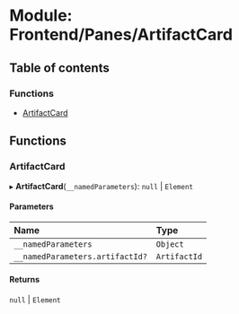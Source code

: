 # Module: Frontend/Panes/ArtifactCard

## Table of contents

### Functions

- [ArtifactCard](Frontend_Panes_ArtifactCard.md#artifactcard)

## Functions

### ArtifactCard

▸ **ArtifactCard**(`__namedParameters`): `null` \| `Element`

#### Parameters

| Name                            | Type         |
| :------------------------------ | :----------- |
| `__namedParameters`             | `Object`     |
| `__namedParameters.artifactId?` | `ArtifactId` |

#### Returns

`null` \| `Element`
